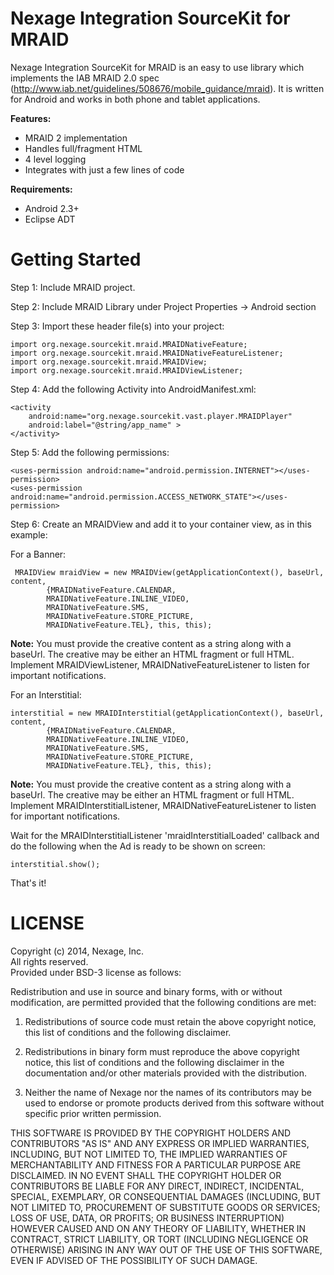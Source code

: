 Nexage Integration SourceKit for MRAID
======================================

Nexage Integration SourceKit for MRAID is an easy to use library which implements the IAB MRAID 2.0 spec (http://www.iab.net/guidelines/508676/mobile_guidance/mraid). It is 
written for Android and works in both phone and tablet applications.

**Features:**

- MRAID 2 implementation
- Handles full/fragment HTML
- 4 level logging
- Integrates with just a few lines of code

**Requirements:**

- Android 2.3+
- Eclipse ADT

Getting Started
===============

Step 1: Include MRAID project.

Step 2: Include MRAID Library under Project Properties -> Android section

Step 3: Import these header file(s) into your project:

	import org.nexage.sourcekit.mraid.MRAIDNativeFeature;
	import org.nexage.sourcekit.mraid.MRAIDNativeFeatureListener;
	import org.nexage.sourcekit.mraid.MRAIDView;
	import org.nexage.sourcekit.mraid.MRAIDViewListener;

Step 4: Add the following Activity into AndroidManifest.xml:

	<activity
        android:name="org.nexage.sourcekit.vast.player.MRAIDPlayer"
        android:label="@string/app_name" >        
    </activity>
    
Step 5: Add the following permissions:

	<uses-permission android:name="android.permission.INTERNET"></uses-permission>
	<uses-permission android:name="android.permission.ACCESS_NETWORK_STATE"></uses-permission>
	
Step 6: Create an MRAIDView and add it to your container view, as in this example:

For a Banner:

     MRAIDView mraidView = new MRAIDView(getApplicationContext(), baseUrl, content, 
     		{MRAIDNativeFeature.CALENDAR, 
            MRAIDNativeFeature.INLINE_VIDEO, 
            MRAIDNativeFeature.SMS, 
            MRAIDNativeFeature.STORE_PICTURE, 
            MRAIDNativeFeature.TEL}, this, this);

**Note:** You must provide the creative content as a string along with a baseUrl.  The creative may be either an HTML fragment or full HTML. Implement MRAIDViewListener, MRAIDNativeFeatureListener to listen for important notifications.

For an Interstitial:
	
	interstitial = new MRAIDInterstitial(getApplicationContext(), baseUrl, content, 
     		{MRAIDNativeFeature.CALENDAR, 
     		MRAIDNativeFeature.INLINE_VIDEO, 
	        MRAIDNativeFeature.SMS, 
	        MRAIDNativeFeature.STORE_PICTURE, 
	        MRAIDNativeFeature.TEL}, this, this);

**Note:** You must provide the creative content as a string along with a baseUrl.  The creative may be either an HTML fragment or full HTML. Implement MRAIDInterstitialListener, MRAIDNativeFeatureListener to listen for important notifications.

Wait for the MRAIDInterstitialListener 'mraidInterstitialLoaded' callback and do the following when the Ad is ready to be shown on screen:

	interstitial.show();

That's it! 


LICENSE
=======

Copyright (c) 2014, Nexage, Inc.<br/> 
All rights reserved.<br/>
Provided under BSD-3 license as follows:<br/>

Redistribution and use in source and binary forms, with or without
modification, are permitted provided that the following conditions are
met:

1.  Redistributions of source code must retain the above copyright notice,
    this list of conditions and the following disclaimer.

2.  Redistributions in binary form must reproduce the above copyright
    notice, this list of conditions and the following disclaimer in the
    documentation and/or other materials provided with the distribution.

3.  Neither the name of Nexage nor the names of its
    contributors may be used to endorse or promote products derived from
    this software without specific prior written permission.

THIS SOFTWARE IS PROVIDED BY THE COPYRIGHT HOLDERS AND CONTRIBUTORS "AS
IS" AND ANY EXPRESS OR IMPLIED WARRANTIES, INCLUDING, BUT NOT LIMITED
TO, THE IMPLIED WARRANTIES OF MERCHANTABILITY AND FITNESS FOR A
PARTICULAR PURPOSE ARE DISCLAIMED. IN NO EVENT SHALL THE COPYRIGHT
HOLDER OR CONTRIBUTORS BE LIABLE FOR ANY DIRECT, INDIRECT, INCIDENTAL,
SPECIAL, EXEMPLARY, OR CONSEQUENTIAL DAMAGES (INCLUDING, BUT NOT LIMITED
TO, PROCUREMENT OF SUBSTITUTE GOODS OR SERVICES; LOSS OF USE, DATA, OR
PROFITS; OR BUSINESS INTERRUPTION) HOWEVER CAUSED AND ON ANY THEORY OF
LIABILITY, WHETHER IN CONTRACT, STRICT LIABILITY, OR TORT (INCLUDING
NEGLIGENCE OR OTHERWISE) ARISING IN ANY WAY OUT OF THE USE OF THIS
SOFTWARE, EVEN IF ADVISED OF THE POSSIBILITY OF SUCH DAMAGE.
